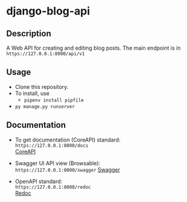 # django-blog-api

## Description
A Web API for creating and editing blog posts.
The main endpoint is in ```https://127.0.0.1:8000/api/v1```

## Usage
- Clone this repository.
- To install, use
    - ```pipenv install pipfile```
- ```py manage.py runserver```


## Documentation
- To get documentation (CoreAPI) standard:  
    ```https://127.0.0.1:8000/docs```  
    [CoreAPI](docs_coreapi.png)  

- Swagger UI API view (Browsable):  
    ```https://127.0.0.1:8000/swagger```
    [Swagger](docs_swagger.png)  

- OpenAPI standard:  
    ```https://127.0.0.1:8000/redoc```  
    [Redoc](docs_redoc.png)  